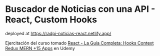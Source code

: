 # Buscador de Noticias con una API - React, Custom Hooks

deployed at <https://radpi-noticias-react.netlify.app/>

Ejercitación del curso tomado [React - La Guía Completa: Hooks Context Redux MERN +15 Apps](https://www.udemy.com/course/react-de-principiante-a-experto-creando-mas-de-10-aplicaciones/) en Udemy
